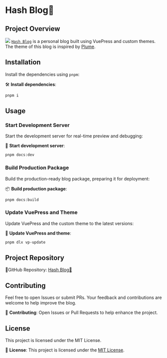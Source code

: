 # Hash Blog🚀
## Project Overview
![](https://cdn.jsdelivr.net/gh/paiad/picture-bed@main/img/blog-e1.jpg)
[`Hash Blog`](https://paiad.online) is a personal blog built using VuePress and custom themes. The theme of this blog is inspired by [Plume](https://theme-plume.vuejs.press).

## Installation

Install the dependencies using `pnpm`:

🛠️ **Install dependencies**:

```bash
pnpm i
```

## Usage

### Start Development Server

Start the development server for real-time preview and debugging:

🚀 **Start development server**:

```bash
pnpm docs:dev
```

### Build Production Package

Build the production-ready blog package, preparing it for deployment:

📦 **Build production package**:

```bash
pnpm docs:build
```

### Update VuePress and Theme

Update VuePress and the custom theme to the latest versions:

🔄 **Update VuePress and theme**:

```bash
pnpm dlx vp-update
```

## Project Repository

📌GitHub Repository: [Hash Blog🚀](https://github.com/Pai3141/hash.git)


## Contributing

Feel free to open Issues or submit PRs. Your feedback and contributions are welcome to help improve the blog.

🤝 **Contributing**: Open Issues or Pull Requests to help enhance the project.

## License

This project is licensed under the MIT License.

📝 **License**: This project is licensed under the [MIT License](https://opensource.org/licenses/MIT).